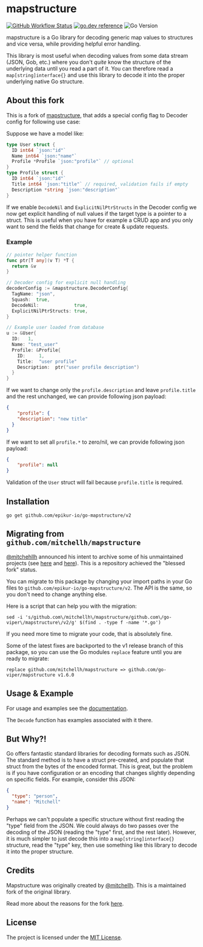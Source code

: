 # mapstructure

[![GitHub Workflow Status](https://img.shields.io/github/actions/workflow/status/go-viper/mapstructure/ci.yaml?branch=main&style=flat-square)](https://github.com/go-viper/mapstructure/actions?query=workflow%3ACI)
[![go.dev reference](https://img.shields.io/badge/go.dev-reference-007d9c?logo=go&logoColor=white&style=flat-square)](https://pkg.go.dev/mod/github.com/epikur-io/go-mapstructure/v2)
![Go Version](https://img.shields.io/badge/go%20version-%3E=1.18-61CFDD.svg?style=flat-square)

mapstructure is a Go library for decoding generic map values to structures
and vice versa, while providing helpful error handling.

This library is most useful when decoding values from some data stream (JSON,
Gob, etc.) where you don't _quite_ know the structure of the underlying data
until you read a part of it. You can therefore read a `map[string]interface{}`
and use this library to decode it into the proper underlying native Go
structure.

## About this fork

This is a fork of [mapstructure](https://github.com/go-viper/mapstructure), that adds a special config flag to Decoder config for following use case:

Suppose we have a model like:

```go
type User struct {
  ID int64 `json:"id"`
  Name int64 `json:"name"`
  Profile *Profile `json:"profile"` // optional
}
type Profile struct {
  ID int64 `json:"id"`
  Title int64 `json:"title"` // required, validation fails if empty
  Description *string `json:"description"`
}
```

If we enable `DecodeNil` and `ExplicitNilPtrStructs` in the Decoder config we now get explicit handling of null values if the target type is a pointer to a struct. This is useful when you have for example a CRUD app and you only want to send the fields that change for create & update requests.

### Example

```go
// pointer helper function
func ptr[T any](v T) *T {
  return &v
}

// Decoder config for explicit null handling
decoderConfig := &mapstructure.DecoderConfig{
  TagName: "json",
  Squash:  true,
  DecodeNil:             true,
  ExplicitNilPtrStructs: true,
}

// Example user loaded from database
u := &User{
  ID:   1,
  Name: "test_user"
  Profile: &Profile{
    ID:     1,
    Title:  "user profile"
    Description:  ptr("user profile description")
  }
}
```

If we want to change only the `profile.description` and leave `profile.title` and the rest unchanged, we can provide following json payload:

```json
{
	"profile": {
    "description": "new title"
  }
}
```

If we want to set all `profile.*` to zero/nil, we can provide following json payload:

```json
{
	"profile": null
}
```

Validation of the `User` struct will fail because `profile.title` is required. 


## Installation


```shell
go get github.com/epikur-io/go-mapstructure/v2
```

## Migrating from `github.com/mitchellh/mapstructure`

[@mitchehllh](https://github.com/mitchellh) announced his intent to archive some of his unmaintained projects (see [here](https://gist.github.com/mitchellh/90029601268e59a29e64e55bab1c5bdc) and [here](https://github.com/mitchellh/mapstructure/issues/349)). This is a repository achieved the "blessed fork" status.

You can migrate to this package by changing your import paths in your Go files to `github.com/epikur-io/go-mapstructure/v2`.
The API is the same, so you don't need to change anything else.

Here is a script that can help you with the migration:

```shell
sed -i 's/github.com\/mitchellh\/mapstructure/github.com\/go-viper\/mapstructure\/v2/g' $(find . -type f -name '*.go')
```

If you need more time to migrate your code, that is absolutely fine.

Some of the latest fixes are backported to the v1 release branch of this package, so you can use the Go modules `replace` feature until you are ready to migrate:

```shell
replace github.com/mitchellh/mapstructure => github.com/go-viper/mapstructure v1.6.0
```

## Usage & Example

For usage and examples see the [documentation](https://pkg.go.dev/mod/github.com/epikur-io/go-mapstructure/v2).

The `Decode` function has examples associated with it there.

## But Why?!

Go offers fantastic standard libraries for decoding formats such as JSON.
The standard method is to have a struct pre-created, and populate that struct
from the bytes of the encoded format. This is great, but the problem is if
you have configuration or an encoding that changes slightly depending on
specific fields. For example, consider this JSON:

```json
{
  "type": "person",
  "name": "Mitchell"
}
```

Perhaps we can't populate a specific structure without first reading
the "type" field from the JSON. We could always do two passes over the
decoding of the JSON (reading the "type" first, and the rest later).
However, it is much simpler to just decode this into a `map[string]interface{}`
structure, read the "type" key, then use something like this library
to decode it into the proper structure.

## Credits

Mapstructure was originally created by [@mitchellh](https://github.com/mitchellh).
This is a maintained fork of the original library.

Read more about the reasons for the fork [here](https://github.com/mitchellh/mapstructure/issues/349).

## License

The project is licensed under the [MIT License](LICENSE).
